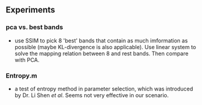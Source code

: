 ## Experiments

### pca vs. best bands
* use SSIM to pick 8 'best' bands that contain as much imformation as possible (maybe KL-divergence is also applicable). Use linear system to solve the mapping relation between 8 and rest bands. Then compare with PCA.

### Entropy.m
* a test of entropy method in parameter selection, which was introduced by Dr. Li Shen _et al_. Seems not very effective in our scenario.